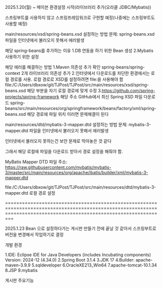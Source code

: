 2025.1.20(월) ~ 메이븐 환경설정 시작(라이브러리 추가(오라클 JDBC/Mybatis))

스프링부트를 사용하지 않고 스프링프레임워크로 구현할 예정(나중에는 스프링부트도 사용할 예정)

main/resources/xsd/spring-beans.xsd 설정하는 방법
문제: spring-beans.xsd 파일을 인터넷에서 불러오지 못해서 에러발생

해당 spring-beans를 추가하는 이유
1.DB 연동을 하기 위한 Bean 생성
2.Mybatis 사용하기 위한 설정

해당 에러를 해결하는 방법
1.Maven 의존성 추가 확인 spring-beans/spring-context 2개 라이브러리 의존성 추가
2.인터넷에서 다운로드를 차단한 환경에서는 로컬 경로를 사용. 로컬 경로로 XSD를 설정하려면 file:을 사용해야 함
file:/C:/Users/dbxow/git/TJPost/TJPost/src/main/resources/xsd/spring-beans.xsd 해당 부분을 자기 로컬 경로에 맞게 수정
3.https://github.com/spring-projects/spring-framework 해당 주소 GitHub에서 최신 Spring XSD 파일 다운로드
spring-beans/src/main/resources/org/springframework/beans/factory/xml/spring-beans.xsd 해당 경로에 파일 위치
이러면 문제해결이 된다


main/resources/dtd/mybatis-3-mapper.dtd 설정하는 방법
문제: mybatis-3-mapper.dtd 파일을 인터넷에서 불러오지 못해서 에러발생

인터넷에서 불러오지 못하는건 보안 문제로 막아놓은 것 같다

그래서 해당 로컬에 파일을 다운로드 받아서 경로 설정을 해줘야 함.

MyBatis Mapper DTD 파일 주소: https://raw.githubusercontent.com/mybatis/mybatis-3/master/src/main/resources/org/apache/ibatis/builder/xml/mybatis-3-mapper.dtd

file:/C:/Users/dbxow/git/TJPost/TJPost/src/main/resources/dtd/mybatis-3-mapper.dtd 로컬 경로 설정

=====================================================================================================================================================================

2025.1.23 Bean 으로 설정하다가는 게시판 만들기 전에 끝날 것 같아서 스프링부트로 버전을 변경해서 작업하기로 결정

개발 환경

1.IDE: Eclipse IDE for Java Developers (includes Incubating components) Version: 2024-12 (4.34.0)
2.Spring Boot 3.1.4
3.JDK 17
4.Builder: apache-maven-3.9.9
5.sqldeveloper
6.OracleXE213_Win64
7.apache-tomcat-10.1.34
8.JSP
9.mybatis

게시판 주요기능


